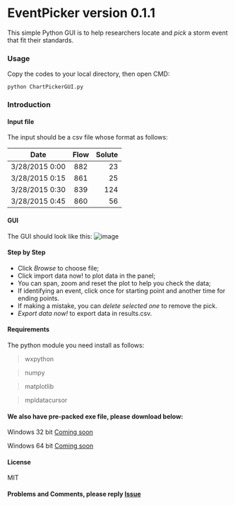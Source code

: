 # EventPicker version 0.1.1

This simple Python GUI is to help researchers locate and _pick_ a storm event that fit their standards.

### Usage
Copy the codes to your local directory, then open CMD:

    python ChartPickerGUI.py 
    
### Introduction

#### Input file 
  The input should be a csv file whose format as follows:


|Date|Flow |Solute|
|----------------|:---------:|---------:|
|3/28/2015 0:00|882|23|
|3/28/2015 0:15|861|25|
|3/28/2015 0:30|839|124|
|3/28/2015 0:45|860|56|

#### GUI 
The GUI should look like this:
![image](https://github.com/wliu2016/EventPicker/blob/master/Resources/GUI.png)

#### Step by Step
* Click _Browse_ to choose file;
* Click import data now! to plot data in the panel;
* You can span, zoom and reset the plot to help you check the data;
* If identifying an event, click once for starting point and another time for ending points.
* If making a mistake, you can _delete selected one_ to remove the pick.
* _Export data now!_ to export data in results.csv.

#### Requirements

The python module you need install as follows:

> wxpython

> numpy

> matplotlib

> mpldatacursor

#### We also have pre-packed exe file, please download below:

Windows 32 bit [Coming soon]()

Windows 64 bit [Coming soon]()

#### License

MIT

#### Problems and Comments, please reply [Issue](https://github.com/wliu2016/EventPicker/issues/1)